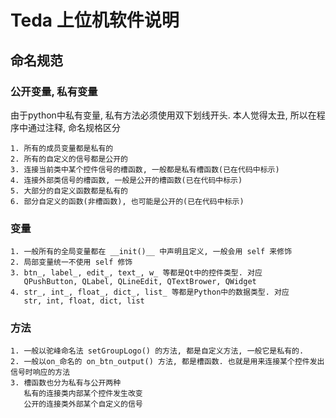# Teda 上位机软件说明

## 命名规范

### 公开变量, 私有变量
由于python中私有变量, 私有方法必须使用双下划线开头. 本人觉得太丑, 所以在程序中通过注释, 命名规格区分
```
1. 所有的成员变量都是私有的
2. 所有的自定义的信号都是公开的
3. 连接当前类中某个控件信号的槽函数, 一般都是私有槽函数(已在代码中标示)
4. 连接外部类信号的槽函数, 一般是公开的槽函数(已在代码中标示)
5. 大部分的自定义函数都是私有的
6. 部分自定义的函数(非槽函数), 也可能是公开的(已在代码中标示)
```

### 变量
```
1. 一般所有的全局变量都在 __init()__ 中声明且定义, 一般会用 self 来修饰 
2. 局部变量统一不使用 self 修饰
3. btn_, label_, edit_, text_, w_ 等都是Qt中的控件类型. 对应
   QPushButton, QLabel, QLineEdit, QTextBrower, QWidget
4. str_, int_, float_, dict_, list_ 等都是Python中的数据类型. 对应
   str, int, float, dict, list
```

### 方法
```
1. 一般以驼峰命名法 setGroupLogo() 的方法, 都是自定义方法, 一般它是私有的.
2. 一般以on_命名的 on_btn_output() 方法, 都是槽函数. 也就是用来连接某个控件发出信号时响应的方法
3. 槽函数也分为私有与公开两种
   私有的连接类内部某个控件发生改变
   公开的连接类外部某个自定义的信号
```
